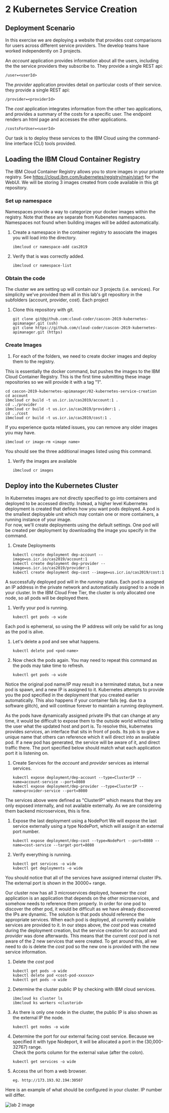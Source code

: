 # 2 Kubernetes Service Creation 

## Deployment Scenario

In this exercise we are deploying a website that provides cost comparisons for users across different service providers.  The develop teams have worked independently
on 3 projects.  

An *account* application provides information about all the users, including the the service providers they subscribe to.  They provide a single REST api:

    /user=<userId>

The *provider* application provides detail on particular costs of their service.  they provide a single REST api:

    /provider=<providerId>

The *cost* application integrates information from the other two applications, and provides a summary of the costs for a specific user.  The endpoint renders an html page and accesses the other applications.

    /costsForUser=<userId>

Our task is to deploy these services to the IBM Cloud using the command-line interface (CLI) tools provided.

## Loading the IBM Cloud Container Registry
The IBM Cloud Container Registry allows you to store images in your private registry.  See https://cloud.ibm.com/kubernetes/registry/main/start for the WebUI.
We will be storing 3 images created from code available in this git repository.

### Set up namespace

Namespaces provide a way to categorize your docker images within the registry.  Note that these are separate from Kubenetes namespaces.  Namespaces not
found when building images will be added automatically.

1. Create a namespace in the container registry to associate the images you will load into the directory.

    ```
    ibmcloud cr namespace-add cas2019
    ```

2. Verify that is was correctly added.

    ```
    ibmcloud cr namespace-list
    ```

### Obtain the code

The cluster we are setting up will contain our 3 projects (i.e. services). For simplicity we've provided them all in this lab's git repository in the subfolders (account, 
provider, cost).
Each project

1. Clone this repository with git.

    ```
    git clone git@github.com:cloud-coder/cascon-2019-kubernetes-apimanager.git (ssh)
    git clone https://github.com/cloud-coder/cascon-2019-kubernetes-apimanager.git (https)
    ```

### Create Images
1. For each of the folders, we need to create docker images and deploy them to the registry.

This is essentially the docker command, but pushes the images to the IBM Cloud Container Registry.  This is the first time submitting these image repositories
so we will provide it with a tag "1".

    cd cascon-2019-kubernetes-apimanager/02-kubernetes-service-creation
    cd account
    ibmcloud cr build -t us.icr.io/cas2019/account:1 .
    cd ../provider
    ibmcloud cr build -t us.icr.io/cas2019/provider:1 .
    cd ../cost
    ibmcloud cr build -t us.icr.io/cas2019/cost:1 .

If you experience quota related issues, you can remove any older images you may have.

    ibmcloud cr image-rm <image name>

You should see the three additional images listed using this command.

1. Verify the images are available

    ```
    ibmcloud cr images
    ```

## Deploy into the Kubernetes Cluster

In Kubernetes images are not directly specified to go into containers and deployed to be accessed directly.  Instead, a higher level Kubernetes deployment is created
that defines how you want pods deployed.  A pod is the smallest deployable unit which may contain one or more containers, a running instance of your image.  
For now, we'll create deployments using the default settings.  One pod will be created per deployment by downloading the image you specify in the command.

1. Create Deployments

    ```
    kubectl create deployment dep-account --image=us.icr.io/cas2019/account:1
    kubectl create deployment dep-provider --image=us.icr.io/cas2019/provider:1
    kubectl create deployment dep-cost --image=us.icr.io/cas2019/cost:1
    ```

A successfully deployed pod will in the *running* status.  Each pod is assigned an IP address in the private network and automatically assigned to a node in your 
cluster.  In the IBM Cloud Free Tier, the cluster is only allocated one node, so all pods will be deployed there.  

1. Verify your pod is running.

    ```
    kubectl get pods -o wide
    ```

Each pod is ephemeral, so using the IP address will only be valid for as long as the pod is alive.  

1. Let's delete a pod and see what happens.

    ```
    kubectl delete pod <pod-name>
    ```

1. Now check the pods again.  You may need to repeat this command as the pods may take time to refresh.

    ```
    kubectl get pods -o wide
    ```

Notice the original pod name/IP may result in a terminated status, but a new pod is spawn, and a new IP is assigned to it.  Kubernetes attempts to provide you the pod
specified in the deployment that you created earlier automatically.  This also happens if your container fails (eg. due to a software glitch), and will continue 
forever to maintain a running deployment.

As the pods have dynamically assigned private IPs that can change at any time, it would be difficult to expose them to the outside world without telling the user
what the updated host and port is.  To resolve this, kubernetes provides *services*, an interface that sits in front of pods.  Its job is to give a unique name
that others can reference which it will direct into an available pod.  If a new pod has generated, the service will be aware of it, and direct traffic there.  The port
specified below should match what each application port it is listening on.

1. Create Services for the *account* and *provider* services as internal services.

    ```
    kubectl expose deployment/dep-account --type=ClusterIP --name=account-service --port=8080
    kubectl expose deployment/dep-provider --type=ClusterIP --name=provider-service --port=8080
    ```

The services above were defined as "ClusterIP" which means that they are only exposed internally, and not available externally.  As we are considering them backend
microservices, this is fine.

1. Expose the last deployment using a NodePort
We will expose the last service externally using a type NodePort, which will assign it an external port number.


    ```
    kubectl expose deployment/dep-cost --type=NodePort --port=8080 --name=cost-service --target-port=8080
    ```

1. Verify everything is running.

    ```
    kubectl get services -o wide
    kubectl get deployments -o wide
    ```

You should notice that all of the services have assigned internal cluster IPs.  The external port is shown in the 30000+ range.

Our cluster now has all 3 microservices deployed, however the *cost* application is an application that depends on the other microservices, and somehow needs to
reference them properly.  In order for one pod to discover the other pod, it would be difficult as we have already discovered the IPs are dynamic.  The solution 
is that pods should reference the appropriate services.  When each pod is deployed, all currently available services are provided to it.  In our steps above,
the *cost* pod was created during the deployment creation, but the service creation for *account* and *provider* was done afterwards.  This means that the current 
*cost* pod is not aware of the 2 new services that were created.  To get around this, all we need to do is delete the *cost* pod so the new one is provided with
the new service information.

1. Delete the *cost* pod
    ```
    kubectl get pods -o wide
    kubectl delete pod <cost-pod-xxxxxx>
    kubectl get pods -o wide
    ```

1. Determine the cluster public IP by checking with IBM cloud services.

    ```
    ibmcloud ks cluster ls
    ibmcloud ks workers <clusterid>
    ```

1. As there is only one node in the cluster, the public IP is also shown as the external IP the node.

    ```
    kubectl get nodes -o wide
    ```

1. Determine the port for our external facing cost service.  Because we specified it with type Nodeport, it will be allocated a port in the (30,000-32767) range.  
Check the ports column for the  external value (after the colon).

    ```
    kubectl get services -o wide
    ```

1. Access the url from a web browser.

    ```
    eg. http://173.193.92.194:30507
    ```

Here is an example of what should be configured in your cluster.  IP number will differ.

![lab 2 image](https://github.com/cloud-coder/cascon-2019-kubernetes-apimanager/blob/develop/02-kubernetes-service-creation/Lab2Result.png?raw=true)
